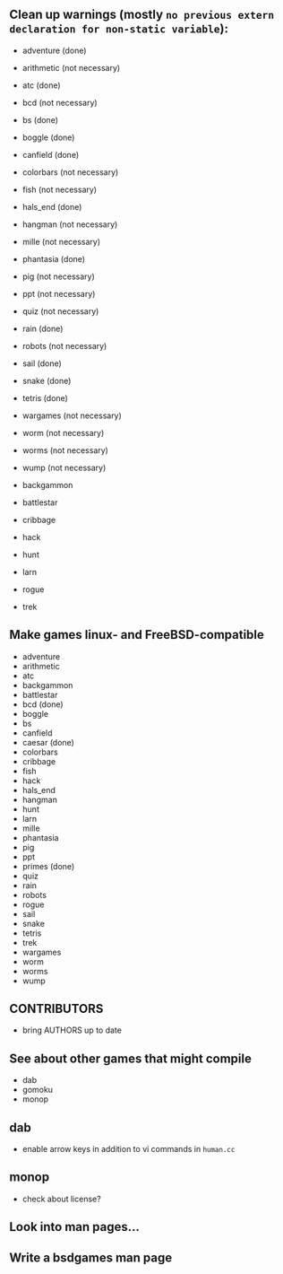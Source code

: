 ## Clean up warnings (mostly `no previous extern declaration for non-static variable`): ##

* adventure (done)
* arithmetic (not necessary)
* atc (done)
* bcd (not necessary)
* bs (done)
* boggle (done)
* canfield (done)
* colorbars (not necessary)
* fish (not necessary)
* hals_end (done)
* hangman (not necessary)
* mille (not necessary)
* phantasia (done)
* pig (not necessary)
* ppt (not necessary)
* quiz (not necessary)
* rain  (done)
* robots (not necessary)
* sail (done)
* snake (done)
* tetris (done)
* wargames (not necessary)
* worm (not necessary)
* worms (not necessary)
* wump (not necessary)

* backgammon
* battlestar
* cribbage
* hack
* hunt
* larn
* rogue
* trek

## Make games linux- and FreeBSD-compatible
 
* adventure
* arithmetic
* atc
* backgammon
* battlestar
* bcd (done)
* boggle
* bs
* canfield
* caesar (done)
* colorbars
* cribbage
* fish
* hack
* hals_end
* hangman
* hunt
* larn
* mille
* phantasia
* pig
* ppt
* primes (done)
* quiz
* rain
* robots
* rogue
* sail
* snake
* tetris
* trek
* wargames
* worm
* worms
* wump

## CONTRIBUTORS ##

* bring AUTHORS up to date

## See about other games that might compile ##

* dab
* gomoku
* monop

## dab ##
* enable arrow keys in addition to vi commands in `human.cc`

## monop ##
* check about license?

## Look into man pages... ##

## Write a bsdgames man page ##
 


